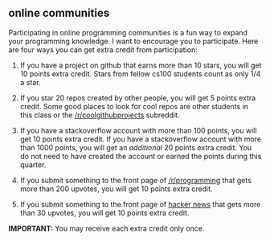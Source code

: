 ## online communities

Participating in online programming communities is a fun way to expand your programming knowledge.
I want to encourage you to participate.
Here are four ways you can get extra credit from participation:

1. If you have a project on github that earns more than 10 stars, you will get 10 points extra credit.
Stars from fellow cs100 students count as only 1/4 a star.

2. If you star 20 repos created by other people, you will get 5 points extra credit.
Some good places to look for cool repos are other students in this class or the [/r/coolgithubprojects](http://reddit.com/r/coolgithubprojects) subreddit.

2. If you have a stackoverflow account with more than 100 points, you will get 10 points extra credit.
If you have a stackoverflow account with more than 1000 points, you will get an *additional* 20 points extra credit.
You do not need to have created the account or earned the points during this quarter.

3. If you submit something to the front page of [/r/programming](http://www.reddit.com/r/programming) that gets more than 200 upvotes, you will get 10 points extra credit.

4. If you submit something to the front page of [hacker news](http://news.ycombinator.com) that gets more than 30 upvotes, you will get 10 points extra credit.

**IMPORTANT:** You may receive each extra credit only once.
